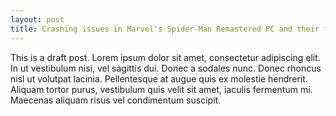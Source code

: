 ```yaml
---
layout: post
title: Crashing issues in Marvel's Spider-Man Remastered PC and their fixes
---
```


This is a draft post. Lorem ipsum dolor sit amet, consectetur adipiscing elit. In ut vestibulum nisi, vel sagittis dui. Donec a sodales nunc. Donec rhoncus nisl ut volutpat lacinia. Pellentesque at augue quis ex molestie hendrerit. Aliquam tortor purus, vestibulum quis velit sit amet, iaculis fermentum mi. Maecenas aliquam risus vel condimentum suscipit.

